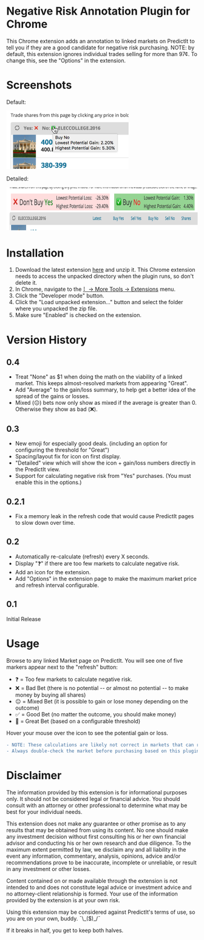 Negative Risk Annotation Plugin for Chrome
==========================================

This Chrome extension adds an annotation to linked markets on PredictIt to tell you if they are a good candidate for negative risk purchasing.  NOTE: by default, this extension ignores individual trades selling for more than 97¢.  To change this, see the "Options" in the extension.

Screenshots
===========

Default:

  <img src="linked-market-example.png" width="321.5" height="153.5" title="Default Linked Market Example">

Detailed:

  <img src="linked-market-example-detailed.png" width="768" height="113" title="Detailed Linked Market Example">

Installation
============

1. Download the latest extension [here](https://github.com/phaedrus1992/pi/releases) and unzip it. This Chrome extension needs to access the unpacked directory when the plugin runs, so don't delete it.
2. In Chrome, navigate to the [⠇ -> More Tools -> Extensions](chrome://extensions) menu.
3. Click the "Developer mode" button.
4. Click the "Load unpacked extension..." button and select the folder where you unpacked the zip file.
5. Make sure "Enabled" is checked on the extension.

Version History
===============

0.4
---

* Treat "None" as $1 when doing the math on the viability of a linked market. This keeps almost-resolved markets from appearing "Great".
* Add "Average" to the gain/loss summary, to help get a better idea of the spread of the gains or losses.
* Mixed (😐) bets now only show as mixed if the average is greater than 0.  Otherwise they show as bad (❌).

0.3
---

* New emoji for especially good deals. (including an option for configuring the threshold for "Great")
* Spacing/layout fix for icon on first display.
* "Detailed" view which will show the icon + gain/loss numbers directly in the PredictIt view.
* Support for calculating negative risk from "Yes" purchases. (You must enable this in the options.)

0.2.1
-----

* Fix a memory leak in the refresh code that would cause PredictIt pages to slow down over time.

0.2
---
* Automatically re-calculate (refresh) every X seconds.
* Display "❓" if there are too few markets to calculate negative risk.
* Add an icon for the extension.
* Add "Options" in the extension page to make the maximum market price and refresh interval configurable.

0.1
---

Initial Release


Usage
=====

Browse to any linked Market page on PredictIt.  You will see one of five markers appear next to the "refresh" button:

* ❓ = Too few markets to calculate negative risk.
* ❌ = Bad Bet (there is no potential -- or almost no potential -- to make money by buying all shares)
* 😐 = Mixed Bet (it is possible to gain or lose money depending on the outcome)
* ✅ = Good Bet (no matter the outcome, you should make money)
* 🤑 = Great Bet (based on a configurable threshold)

Hover your mouse over the icon to see the potential gain or loss.

```diff
- NOTE: These calculations are likely not correct in markets that can resolve "none of the above."
- Always double-check the market before purchasing based on this plugin.
```

Disclaimer
==========

The information provided by this extension is for informational purposes only.  It should not be considered legal or financial advice.  You should consult with an attorney or other professional to determine what may be best for your individual needs.

This extension does not make any guarantee or other promise as to any results that may be obtained from using its content. No one should make any investment decision without first consulting his or her own financial advisor and conducting his or her own research and due diligence. To the maximum extent permitted by law, we disclaim any and all liability in the event any information, commentary, analysis, opinions, advice and/or recommendations prove to be inaccurate, incomplete or unreliable, or result in any investment or other losses.

Content contained on or made available through the extension is not intended to and does not constitute legal advice or investment advice and no attorney-client relationship is formed. Your use of the information provided by the extension is at your own risk.

Using this extension may be considered against PredictIt's terms of use, so you are on your own, buddy. ¯\\\_($)\_/¯

If it breaks in half, you get to keep both halves.
